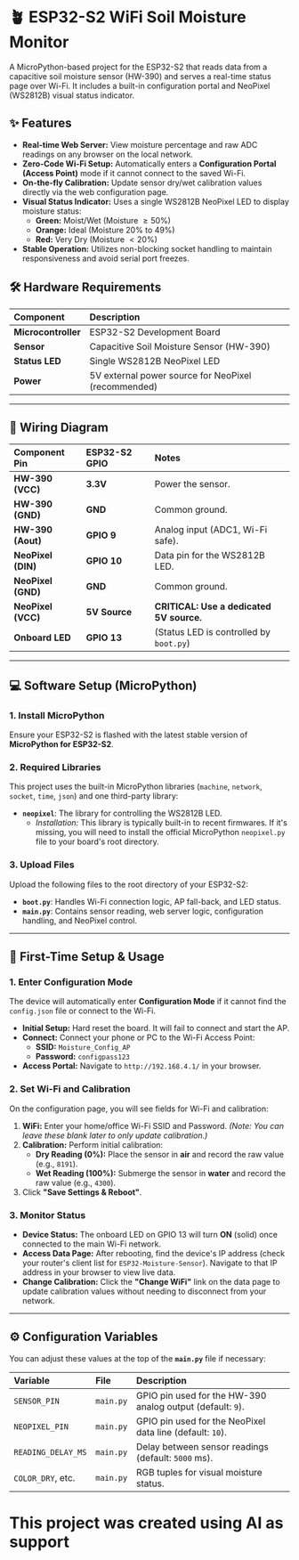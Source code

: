 # 🪴 ESP32-S2 WiFi Soil Moisture Monitor

A MicroPython-based project for the ESP32-S2 that reads data from a capacitive soil moisture sensor (HW-390) and serves a real-time status page over Wi-Fi. It includes a built-in configuration portal and NeoPixel (WS2812B) visual status indicator.

## ✨ Features

* **Real-time Web Server:** View moisture percentage and raw ADC readings on any browser on the local network.
* **Zero-Code Wi-Fi Setup:** Automatically enters a **Configuration Portal (Access Point)** mode if it cannot connect to the saved Wi-Fi.
* **On-the-fly Calibration:** Update sensor dry/wet calibration values directly via the web configuration page.
* **Visual Status Indicator:** Uses a single WS2812B NeoPixel LED to display moisture status:
    * **Green:** Moist/Wet (Moisture $\ge 50\%$)
    * **Orange:** Ideal (Moisture $20\% \text{ to } 49\%$)
    * **Red:** Very Dry (Moisture $< 20\%$)
* **Stable Operation:** Utilizes non-blocking socket handling to maintain responsiveness and avoid serial port freezes.

## 🛠️ Hardware Requirements

| Component | Description |
| :--- | :--- |
| **Microcontroller** | ESP32-S2 Development Board |
| **Sensor** | Capacitive Soil Moisture Sensor (HW-390) |
| **Status LED** | Single WS2812B NeoPixel LED |
| **Power** | 5V external power source for NeoPixel (recommended) |

---

## 🔌 Wiring Diagram

| Component Pin | ESP32-S2 GPIO | Notes |
| :--- | :--- | :--- |
| **HW-390 (VCC)** | **3.3V** | Power the sensor. |
| **HW-390 (GND)** | **GND** | Common ground. |
| **HW-390 (Aout)** | **GPIO 9** | Analog input (ADC1, Wi-Fi safe). |
| **NeoPixel (DIN)** | **GPIO 10** | Data pin for the WS2812B LED. |
| **NeoPixel (GND)** | **GND** | Common ground. |
| **NeoPixel (VCC)** | **5V Source** | **CRITICAL: Use a dedicated 5V source.** |
| **Onboard LED** | **GPIO 13** | (Status LED is controlled by `boot.py`) |

---

## 💻 Software Setup (MicroPython)

### 1. Install MicroPython

Ensure your ESP32-S2 is flashed with the latest stable version of **MicroPython for ESP32-S2**.

### 2. Required Libraries

This project uses the built-in MicroPython libraries (`machine`, `network`, `socket`, `time`, `json`) and one third-party library:

* **`neopixel`**: The library for controlling the WS2812B LED.
    * *Installation:* This library is typically built-in to recent firmwares. If it's missing, you will need to install the official MicroPython `neopixel.py` file to your board's root directory.

### 3. Upload Files

Upload the following files to the root directory of your ESP32-S2:

* **`boot.py`**: Handles Wi-Fi connection logic, AP fall-back, and LED status.
* **`main.py`**: Contains sensor reading, web server logic, configuration handling, and NeoPixel control.

---

## 🚀 First-Time Setup & Usage

### 1. Enter Configuration Mode

The device will automatically enter **Configuration Mode** if it cannot find the `config.json` file or connect to the Wi-Fi.

* **Initial Setup:** Hard reset the board. It will fail to connect and start the AP.
* **Connect:** Connect your phone or PC to the Wi-Fi Access Point:
    * **SSID:** `Moisture_Config_AP`
    * **Password:** `configpass123`
* **Access Portal:** Navigate to `http://192.168.4.1/` in your browser.

### 2. Set Wi-Fi and Calibration

On the configuration page, you will see fields for Wi-Fi and calibration:

1.  **WiFi:** Enter your home/office Wi-Fi SSID and Password. *(Note: You can leave these blank later to only update calibration.)*
2.  **Calibration:** Perform initial calibration:
    * **Dry Reading (0%):** Place the sensor in **air** and record the raw value (e.g., `8191`).
    * **Wet Reading (100%):** Submerge the sensor in **water** and record the raw value (e.g., `4300`).
3.  Click **"Save Settings & Reboot"**.

### 3. Monitor Status

* **Device Status:** The onboard LED on GPIO 13 will turn **ON** (solid) once connected to the main Wi-Fi network.
* **Access Data Page:** After rebooting, find the device's IP address (check your router's client list for `ESP32-Moisture-Sensor`). Navigate to that IP address in your browser to view live data.
* **Change Calibration:** Click the **"Change WiFi"** link on the data page to update calibration values without needing to disconnect from your network.

---

## ⚙️ Configuration Variables

You can adjust these values at the top of the **`main.py`** file if necessary:

| Variable | File | Description |
| :--- | :--- | :--- |
| `SENSOR_PIN` | `main.py` | GPIO pin used for the HW-390 analog output (default: `9`). |
| `NEOPIXEL_PIN` | `main.py` | GPIO pin used for the NeoPixel data line (default: `10`). |
| `READING_DELAY_MS` | `main.py` | Delay between sensor readings (default: `5000` ms). |
| `COLOR_DRY`, etc. | `main.py` | RGB tuples for visual moisture status. |

# This project was created using AI as support